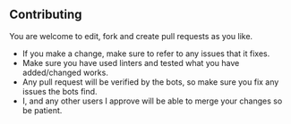 ## Contributing
You are welcome to edit, fork and create pull requests as you like.

- If you make a change, make sure to refer to any issues that it fixes.
- Make sure you have used linters and tested what you have added/changed works.
- Any pull request will be verified by the bots, so make sure you fix any issues the bots find.
- I, and any other users I approve will be able to merge your changes so be patient.
